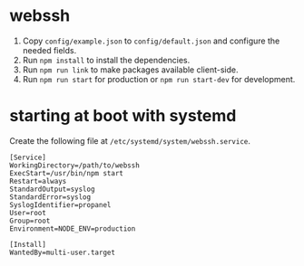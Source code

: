 webssh
============

1. Copy `config/example.json` to `config/default.json` and configure the needed fields.
2. Run `npm install` to install the dependencies.
3. Run `npm run link` to make packages available client-side.
4. Run `npm run start` for production or `npm run start-dev` for development.

starting at boot with systemd
============
Create the following file at `/etc/systemd/system/webssh.service`.
```
[Service]
WorkingDirectory=/path/to/webssh
ExecStart=/usr/bin/npm start
Restart=always
StandardOutput=syslog
StandardError=syslog
SyslogIdentifier=propanel
User=root
Group=root
Environment=NODE_ENV=production

[Install]
WantedBy=multi-user.target
```
